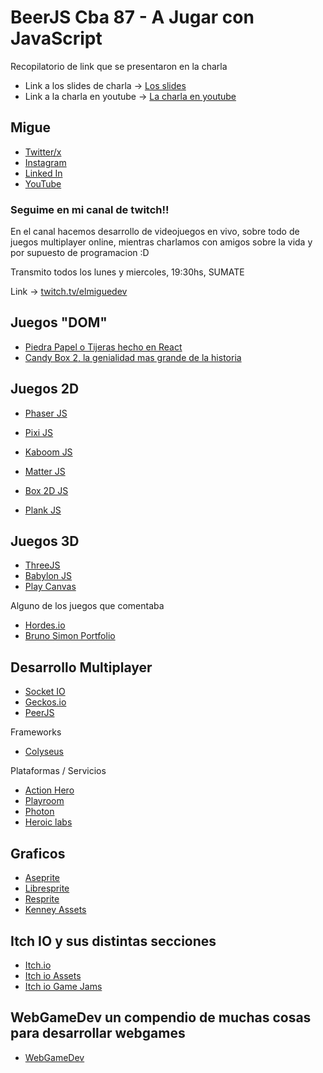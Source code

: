 # BeerJS Cba 87 - A Jugar con JavaScript

Recopilatorio de link que se presentaron en la charla

- Link a los slides de charla -> [Los slides](https://www.canva.com/design/DAGDVDupgUI/KrJhW7bjsYnxIrATMlBDQQ/view?utm_content=DAGDVDupgUI&utm_campaign=designshare&utm_medium=link&utm_source=editor)
- Link a la charla en youtube -> [La charla en youtube](https://beerjscba.com/v/87)

## Migue

- [Twitter/x](https://twitter.com/elmiguedev)
- [Instagram](https://instagram.com/elmiguedev)
- [Linked In](https://linkedin.com/in/elmiguedev)
- [YouTube](https://www.youtube.com/channel/UCupltfAj0nVStF2uEWCSVcg)
  
### Seguime en mi canal de twitch!!

En el canal hacemos desarrollo de videojuegos en vivo, sobre todo de juegos multiplayer online, mientras charlamos con amigos sobre la vida y por supuesto de programacion :D

Transmito todos los lunes y miercoles, 19:30hs, SUMATE

Link -> [twitch.tv/elmiguedev](https://twitch.tv/elmiguedev)


## Juegos "DOM" 

- [Piedra Papel o Tijeras hecho en React](https://github.com/lamaolo/react-rock-paper-scissors)
- [Candy Box 2, la genialidad mas grande de la historia](https://candybox2.github.io/)

## Juegos 2D

- [Phaser JS](https://phaser.io/)
- [Pixi JS](https://pixijs.com/)
- [Kaboom JS](https://kaboomjs.com/)

- [Matter JS](https://brm.io/matter-js/)
- [Box 2D JS](https://github.com/kripken/box2d.js/)
- [Plank JS](https://github.com/piqnt/planck.js/)

## Juegos 3D

- [ThreeJS](https://threejs.org/)
- [Babylon JS](https://www.babylonjs.com/)
- [Play Canvas](https://playcanvas.com/)

Alguno de los juegos que comentaba

- [Hordes.io](https://hordes.io/)
- [Bruno Simon Portfolio](https://bruno-simon.com/)

## Desarrollo Multiplayer

- [Socket IO](https://socket.io/)
- [Geckos.io](https://geckos.io/)
- [PeerJS](https://peerjs.com/)

Frameworks

- [Colyseus](https://colyseus.io/)

Plataformas / Servicios

- [Action Hero](https://www.actionherojs.com/)
- [Playroom](https://joinplayroom.com/)
- [Photon](https://www.photonengine.com/)
- [Heroic labs](https://heroiclabs.com/)

## Graficos

- [Aseprite](https://www.aseprite.org/)
- [Libresprite](https://libresprite.github.io/#!/)
- [Resprite](https://resprite.fengeon.com/)
- [Kenney Assets](https://kenney.nl/assets)

## Itch IO y sus distintas secciones
- [Itch.io](https://itch.io/)
- [Itch io Assets](https://itch.io/game-assets)
- [Itch io Game Jams](https://itch.io/jam)

## WebGameDev un compendio de muchas cosas para desarrollar webgames
- [WebGameDev](https://www.webgamedev.com/)
